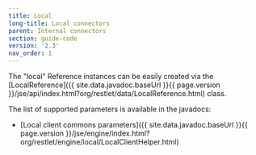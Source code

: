 ```yaml
---
title: Local
long-title: Local connectors
parent: Internal connectors
section: guide-code
version: '2.3'
nav_order: 1
---
```

The "local" Reference instances can be easily created via the
[LocalReference]({{ site.data.javadoc.baseUrl }}{{ page.version }}/jse/api/index.html?org/restlet/data/LocalReference.html)
class.

The list of supported parameters is available in the javadocs:

-   [Local client commons
    parameters]({{ site.data.javadoc.baseUrl }}{{ page.version }}/jse/engine/index.html?org/restlet/engine/local/LocalClientHelper.html)
